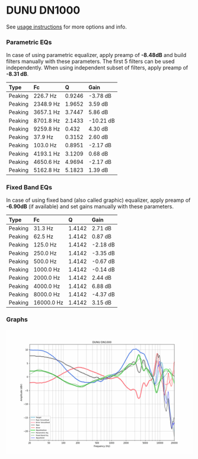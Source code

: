 # DUNU DN1000
See [usage instructions](https://github.com/jaakkopasanen/AutoEq#usage) for more options and info.

### Parametric EQs
In case of using parametric equalizer, apply preamp of **-8.48dB** and build filters manually
with these parameters. The first 5 filters can be used independently.
When using independent subset of filters, apply preamp of **-8.31 dB**.

| Type    | Fc        |      Q | Gain      |
|:--------|:----------|:-------|:----------|
| Peaking | 226.7 Hz  | 0.9246 | -3.78 dB  |
| Peaking | 2348.9 Hz | 1.9652 | 3.59 dB   |
| Peaking | 3657.1 Hz | 3.7447 | 5.86 dB   |
| Peaking | 8701.8 Hz | 2.1433 | -10.21 dB |
| Peaking | 9259.8 Hz | 0.432  | 4.30 dB   |
| Peaking | 37.9 Hz   | 0.3152 | 2.60 dB   |
| Peaking | 103.0 Hz  | 0.8951 | -2.17 dB  |
| Peaking | 4193.1 Hz | 3.1209 | 0.68 dB   |
| Peaking | 4650.6 Hz | 4.9694 | -2.17 dB  |
| Peaking | 5162.8 Hz | 5.1823 | 1.39 dB   |

### Fixed Band EQs
In case of using fixed band (also called graphic) equalizer, apply preamp of **-6.90dB**
(if available) and set gains manually with these parameters.

| Type    | Fc         |      Q | Gain     |
|:--------|:-----------|:-------|:---------|
| Peaking | 31.3 Hz    | 1.4142 | 2.71 dB  |
| Peaking | 62.5 Hz    | 1.4142 | 0.87 dB  |
| Peaking | 125.0 Hz   | 1.4142 | -2.18 dB |
| Peaking | 250.0 Hz   | 1.4142 | -3.35 dB |
| Peaking | 500.0 Hz   | 1.4142 | -0.67 dB |
| Peaking | 1000.0 Hz  | 1.4142 | -0.14 dB |
| Peaking | 2000.0 Hz  | 1.4142 | 2.44 dB  |
| Peaking | 4000.0 Hz  | 1.4142 | 6.88 dB  |
| Peaking | 8000.0 Hz  | 1.4142 | -4.37 dB |
| Peaking | 16000.0 Hz | 1.4142 | 3.15 dB  |

### Graphs
![](./DUNU%20DN1000.png)